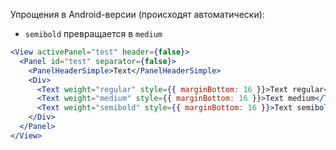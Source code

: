 Упрощения в Android-версии (происходят автоматически):
* `semibold` превращается в `medium`

```jsx
<View activePanel="test" header={false}>
  <Panel id="test" separator={false}>
    <PanelHeaderSimple>Text</PanelHeaderSimple>
    <Div>
      <Text weight="regular" style={{ marginBottom: 16 }}>Text regular</Text>
      <Text weight="medium" style={{ marginBottom: 16 }}>Text medium</Text>
      <Text weight="semibold" style={{ marginBottom: 16 }}>Text semibold</Text>
    </Div>
  </Panel>
</View>
```
